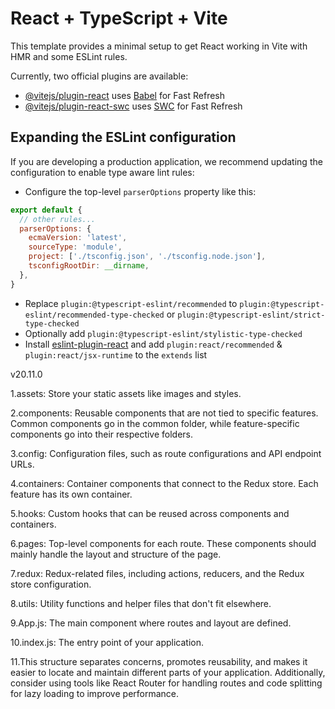 # React + TypeScript + Vite

This template provides a minimal setup to get React working in Vite with HMR and some ESLint rules.

Currently, two official plugins are available:

- [@vitejs/plugin-react](https://github.com/vitejs/vite-plugin-react/blob/main/packages/plugin-react/README.md) uses [Babel](https://babeljs.io/) for Fast Refresh
- [@vitejs/plugin-react-swc](https://github.com/vitejs/vite-plugin-react-swc) uses [SWC](https://swc.rs/) for Fast Refresh

## Expanding the ESLint configuration

If you are developing a production application, we recommend updating the configuration to enable type aware lint rules:

- Configure the top-level `parserOptions` property like this:

```js
export default {
  // other rules...
  parserOptions: {
    ecmaVersion: 'latest',
    sourceType: 'module',
    project: ['./tsconfig.json', './tsconfig.node.json'],
    tsconfigRootDir: __dirname,
  },
}
```

- Replace `plugin:@typescript-eslint/recommended` to `plugin:@typescript-eslint/recommended-type-checked` or `plugin:@typescript-eslint/strict-type-checked`
- Optionally add `plugin:@typescript-eslint/stylistic-type-checked`
- Install [eslint-plugin-react](https://github.com/jsx-eslint/eslint-plugin-react) and add `plugin:react/recommended` & `plugin:react/jsx-runtime` to the `extends` list

<!-- node version -->v20.11.0



<!-- folder structure -->

1.assets: Store your static assets like images and styles.

2.components: Reusable components that are not tied to specific features. Common components go in the common folder, while feature-specific components go into their respective folders.

3.config: Configuration files, such as route configurations and API endpoint URLs.

4.containers: Container components that connect to the Redux store. Each feature has its own container.

5.hooks: Custom hooks that can be reused across components and containers.

6.pages: Top-level components for each route. These components should mainly handle the layout and structure of the page.

7.redux: Redux-related files, including actions, reducers, and the Redux store configuration.

8.utils: Utility functions and helper files that don't fit elsewhere.

9.App.js: The main component where routes and layout are defined.

10.index.js: The entry point of your application.

11.This structure separates concerns, promotes reusability, and makes it easier to locate and maintain different parts of your application. Additionally, consider using tools like React Router for handling routes and code splitting for lazy loading to improve performance.

<!-- folder structure end-->
